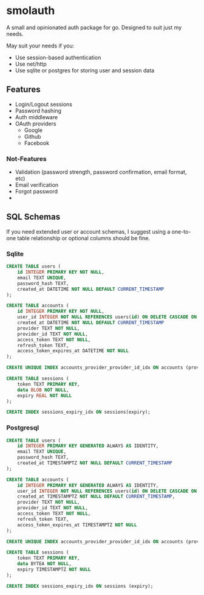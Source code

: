 # smolauth

A small and opinionated auth package for go. Designed to suit just my needs.

May suit your needs if you:
- Use session-based authentication
- Use net/http
- Use sqlite or postgres for storing user and session data

## Features
- Login/Logout sessions
- Password hashing
- Auth middleware
- OAuth providers
  - Google
  - Github
  - Facebook

### Not-Features
- Validation (password strength, password confirmation, email format, etc)
- Email verification
- Forgot password
- 

## SQL Schemas

If you need extended user or account schemas, I suggest using a one-to-one table relationship or optional columns should be fine.

### Sqlite

```sql
CREATE TABLE users (
	id INTEGER PRIMARY KEY NOT NULL,
	email TEXT UNIQUE,
	password_hash TEXT,
	created_at DATETIME NOT NULL DEFAULT CURRENT_TIMESTAMP
);

CREATE TABLE accounts (
	id INTEGER PRIMARY KEY NOT NULL,
	user_id INTEGER NOT NULL REFERENCES users(id) ON DELETE CASCADE ON UPDATE CASCADE,
	created_at DATETIME NOT NULL DEFAULT CURRENT_TIMESTAMP
	provider TEXT NOT NULL,
	provider_id TEXT NOT NULL,
	access_token TEXT NOT NULL,
	refresh_token TEXT,
	access_token_expires_at DATETIME NOT NULL
);

CREATE UNIQUE INDEX accounts_provider_provider_id_idx ON accounts (provider, provider_id);

CREATE TABLE sessions (
	token TEXT PRIMARY KEY,
	data BLOB NOT NULL,
	expiry REAL NOT NULL
);

CREATE INDEX sessions_expiry_idx ON sessions(expiry);
```

### Postgresql

```sql
CREATE TABLE users (
	id INTEGER PRIMARY KEY GENERATED ALWAYS AS IDENTITY,
	email TEXT UNIQUE,
	password_hash TEXT,
	created_at TIMESTAMPTZ NOT NULL DEFAULT CURRENT_TIMESTAMP
);

CREATE TABLE accounts (
	id INTEGER PRIMARY KEY GENERATED ALWAYS AS IDENTITY,
	user_id INTEGER NOT NULL REFERENCES users(id) ON DELETE CASCADE ON UPDATE CASCADE,
	created_at TIMESTAMPTZ NOT NULL DEFAULT CURRENT_TIMESTAMP,
	provider TEXT NOT NULL,
	provider_id TEXT NOT NULL,
	access_token TEXT NOT NULL,
	refresh_token TEXT,
	access_token_expires_at TIMESTAMPTZ NOT NULL
);

CREATE UNIQUE INDEX accounts_provider_provider_id_idx ON accounts (provider, provider_id);

CREATE TABLE sessions (
	token TEXT PRIMARY KEY,
	data BYTEA NOT NULL,
	expiry TIMESTAMPTZ NOT NULL
);

CREATE INDEX sessions_expiry_idx ON sessions (expiry);
```